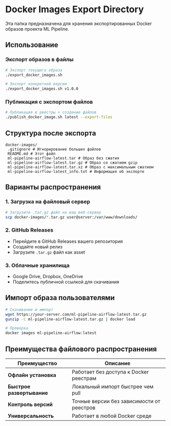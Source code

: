 # Docker Images Export Directory

Эта папка предназначена для хранения экспортированных Docker образов проекта ML Pipeline.

## Использование

### Экспорт образов в файлы
```bash
# Экспорт текущего образа
./export_docker_images.sh

# Экспорт конкретной версии
./export_docker_images.sh v1.0.0
```

### Публикация с экспортом файлов
```bash
# Публикация в реестры + создание файлов
./publish_docker_image.sh latest --export-files
```

## Структура после экспорта

```
docker-images/
 .gitignore # Игнорирование больших файлов
 README.md # Этот файл
 ml-pipeline-airflow-latest.tar # Образ без сжатия
 ml-pipeline-airflow-latest.tar.gz # Образ со сжатием gzip
 ml-pipeline-airflow-latest.tar.xz # Образ с максимальным сжатием
 ml-pipeline-airflow-latest_info.txt # Информация об экспорте
```

## Варианты распространения

### 1. Загрузка на файловый сервер
```bash
# Загрузите .tar.gz файл на ваш веб-сервер
scp docker-images/*.tar.gz user@server:/var/www/downloads/
```

### 2. GitHub Releases
- Перейдите в GitHub Releases вашего репозитория
- Создайте новый релиз
- Загрузите `.tar.gz` файл как asset

### 3. Облачные хранилища
- Google Drive, Dropbox, OneDrive
- Поделитесь публичной ссылкой для скачивания

## Импорт образа пользователями

```bash
# Скачивание и импорт
wget https://your-server.com/ml-pipeline-airflow-latest.tar.gz
gunzip -c ml-pipeline-airflow-latest.tar.gz | docker load

# Проверка
docker images ml-pipeline-airflow:latest
```

## Преимущества файлового распространения

| Преимущество | Описание |
|--------------|----------|
| **Офлайн установка** | Работает без доступа к Docker реестрам |
| **Быстрое развертывание** | Локальный импорт быстрее чем pull |
| **Контроль версий** | Точные версии без зависимости от реестров |
| **Универсальность** | Работает в любой Docker среде |
